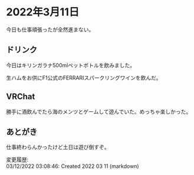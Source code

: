 # 2022年3月11日

今日も仕事頑張ったが全然進まない。

## ドリンク

今日はキリンガラナ500mlペットボトルを飲みました。

生ハムをお供にF1公式のFERRARIスパークリングワインを飲んだ。

## VRChat

勝手に酒飲んでたら海のメンツとゲームして遊んでいた。めっちゃ楽しかった。

## あとがき

仕事終わらんかったけど土日は遊び倒すぞ。

変更履歴:  
03/12/2022 03:08:46: Created 2022 03 11 (markdown)  
